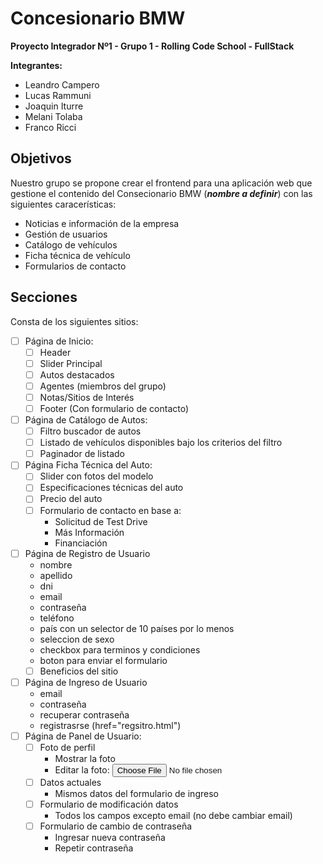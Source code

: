 # Concesionario BMW
**Proyecto Integrador Nº1 - Grupo 1 - Rolling Code School - FullStack**

**Integrantes:**
  - Leandro Campero
  - Lucas Rammuni
  - Joaquin Iturre
  - Melani Tolaba
  - Franco Ricci


## Objetivos
Nuestro grupo se propone crear el frontend para una aplicación web que gestione el contenido del Consecionario BMW (***nombre a definir***) con las siguientes caracerísticas:
- Noticias e información de la empresa
- Gestión de usuarios
- Catálogo de vehículos
- Ficha técnica de vehículo
- Formularios de contacto

## Secciones
Consta de los siguientes sitios:
- [ ] Página de Inicio:
  - [ ] Header
  - [ ] Slider Principal
  - [ ] Autos destacados
  - [ ] Agentes (miembros del grupo)
  - [ ] Notas/Sitios de Interés
  - [ ] Footer (Con formulario de contacto)
- [ ] Página de Catálogo de Autos:
  - [ ] Filtro buscador de autos
  - [ ] Listado de vehículos disponibles bajo los criterios del filtro
  - [ ] Paginador de listado
- [ ] Página Ficha Técnica del Auto:
  - [ ] Slider con fotos del modelo
  - [ ] Especificaciones técnicas del auto
  - [ ] Precio del auto
  - [ ] Formulario de contacto en base a:
    - Solicitud de Test Drive
    - Más Información
    - Financiación
- [ ] Página de Registro de Usuario
  - nombre
  - apellido
  - dni
  - email
  - contraseña
  - teléfono
  - país con un selector de 10 países por lo menos
  - seleccion de sexo
  - checkbox para terminos y condiciones
  - boton para enviar el formulario
  - [ ] Beneficios del sitio
- [ ] Página de Ingreso de Usuario
  - email
  - contraseña
  - recuperar contraseña
  - registrasrse (href="regsitro.html")
- [ ] Página de Panel de Usuario:
  - [ ] Foto de perfil
    - Mostrar la foto
    - Editar la foto: <input type="file">
  - [ ] Datos actuales
    - Mismos datos del formulario de ingreso
  - [ ] Formulario de modificación datos
    - Todos los campos excepto email (no debe cambiar email)
  - [ ] Formulario de cambio de contraseña
    - Ingresar nueva contraseña
    - Repetir contraseña
